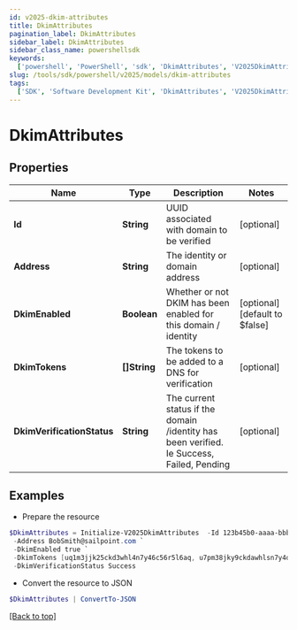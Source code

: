 ```yaml
---
id: v2025-dkim-attributes
title: DkimAttributes
pagination_label: DkimAttributes
sidebar_label: DkimAttributes
sidebar_class_name: powershellsdk
keywords:
  ['powershell', 'PowerShell', 'sdk', 'DkimAttributes', 'V2025DkimAttributes']
slug: /tools/sdk/powershell/v2025/models/dkim-attributes
tags:
  ['SDK', 'Software Development Kit', 'DkimAttributes', 'V2025DkimAttributes']
---
```


# DkimAttributes

## Properties

| Name | Type | Description | Notes |
| --- | --- | --- | --- |
| **Id** | **String** | UUID associated with domain to be verified | [optional] |
| **Address** | **String** | The identity or domain address | [optional] |
| **DkimEnabled** | **Boolean** | Whether or not DKIM has been enabled for this domain / identity | [optional] [default to $false] |
| **DkimTokens** | **[]String** | The tokens to be added to a DNS for verification | [optional] |
| **DkimVerificationStatus** | **String** | The current status if the domain /identity has been verified. Ie Success, Failed, Pending | [optional] |

## Examples

- Prepare the resource

```powershell
$DkimAttributes = Initialize-V2025DkimAttributes  -Id 123b45b0-aaaa-bbbb-a7db-123456a56abc `
 -Address BobSmith@sailpoint.com `
 -DkimEnabled true `
 -DkimTokens [uq1m3jjk25ckd3whl4n7y46c56r5l6aq, u7pm38jky9ckdawhlsn7y4dcj6f5lpgq, uhpm3jjkjjckdkwhlqn7yw6cjer5tpay] `
 -DkimVerificationStatus Success
```

- Convert the resource to JSON

```powershell
$DkimAttributes | ConvertTo-JSON
```

[[Back to top]](#)
